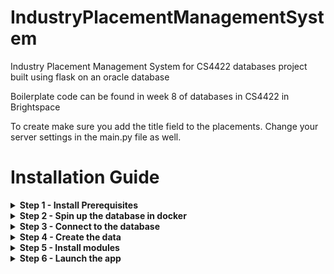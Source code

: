 # IndustryPlacementManagementSystem
Industry Placement Management System for CS4422 databases project built using flask on an oracle database

Boilerplate code can be found in week 8 of databases in CS4422 in Brightspace

To create make sure you add the title field to the placements.
Change your server settings in the main.py file as well.

# Installation Guide

<details><summary><b>Step 1 - Install Prerequisites</b></summary>
<p>
1. <a href = "https://dbeaver.io">DBeaver</a><br>
2. <a href = "https://www.docker.com/products/docker-desktop/">Docker</a><br>
3. <a href = "https://www.python.org/downloads/">Python</a>
</p>
</details>

<details><summary><b>Step 2 - Spin up the database in docker</b></summary>
<p>
Download the container from <a href = "https://hub.docker.com/r/gvenzl/oracle-xe">this link</a>.<br>
Initiate the docker instance using following command.<br>
docker run -d -p 1521:1521 -e ORACLE_PASSWORD=root gvenzl/oracle-xe
</p>
</details>

<details><summary><b>Step 3 - Connect to the database</b></summary>
<p>
Open DBeaver and establish a connection with the database using credentials of SYSTEM
</p>
</details>

<details><summary><b>Step 4 - Create the data</b></summary>
<p>
1. Create a new schema with name IPMS.<br>
2. Create a script and paste the following code to create the tables: <a href = "https://pastebin.com/H2xstxQd">link</a><br>
3. Create another script and paste the following code to insert template data: <a href = "https://pastebin.com/HtMcanns">link</a>
</p>
</details>

<details><summary><b>Step 5 - Install modules</b></summary>
<p>
1. Open command prompt<br>
2. Run the command 'pip install flask', and allow the module to install<br>
3. Run the command 'pip install oracle', and allow the module to install<br>
</p>
</details>

<details><summary><b>Step 6 - Launch the app</b></summary>
<p>
Open the repository folder in your preferred IDE, and run 'main.py'.<br>
Paste the following link in your browser: 'http://127.0.0.1:5000'
</p>
</details>
